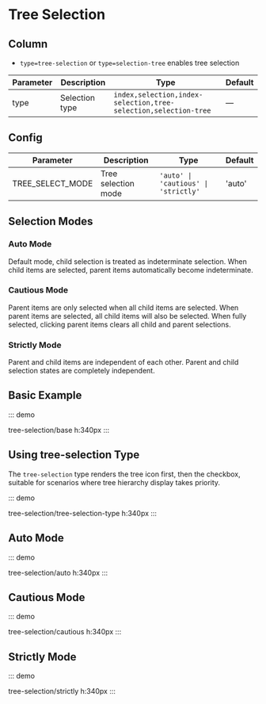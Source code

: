 # Tree Selection

## Column

-   `type=tree-selection` or `type=selection-tree` enables tree selection

| Parameter | Description | Type | Default |
|-----------|-------------|------|---------|
| type | Selection type | `index,selection,index-selection,tree-selection,selection-tree` | — |

## Config

| Parameter | Description | Type | Default |
|-----------|-------------|------|---------|
| TREE_SELECT_MODE | Tree selection mode | `'auto' \| 'cautious' \| 'strictly'` | 'auto' |

## Selection Modes

### Auto Mode

Default mode, child selection is treated as indeterminate selection. When child items are selected, parent items automatically become indeterminate.

### Cautious Mode

Parent items are only selected when all child items are selected. When parent items are selected, all child items will also be selected. When fully selected, clicking parent items clears all child and parent selections.

### Strictly Mode

Parent and child items are independent of each other. Parent and child selection states are completely independent.

## Basic Example

::: demo

tree-selection/base
h:340px
:::

## Using tree-selection Type

The `tree-selection` type renders the tree icon first, then the checkbox, suitable for scenarios where tree hierarchy display takes priority.

::: demo

tree-selection/tree-selection-type
h:340px
:::

## Auto Mode

::: demo

tree-selection/auto
h:340px
:::

## Cautious Mode

::: demo

tree-selection/cautious
h:340px
:::

## Strictly Mode

::: demo

tree-selection/strictly
h:340px
::: 
